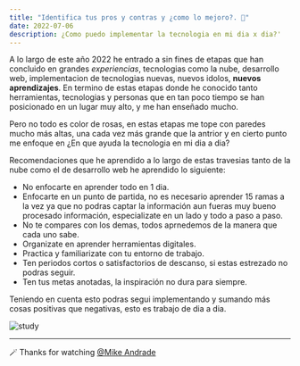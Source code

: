 ```yaml
---
title: "Identifica tus pros y contras y ¿como lo mejoro?. 🤔"
date: 2022-07-06
description: ¿Como puedo implementar la tecnologia en mi dia x dia?'
---
```


A lo largo de este año 2022 he entrado a sin fines de etapas que han concluido en grandes *experiencias*, tecnologias como la nube, desarrollo web, implementacion de tecnologias nuevas, nuevos idolos, **nuevos aprendizajes**. En termino de estas etapas donde he conocido tanto herramientas, tecnologias y personas que en tan poco tiempo se han posicionado en un lugar muy alto, y me han enseñado mucho.

Pero no todo es color de rosas, en estas etapas me tope con paredes mucho más altas, una cada vez más grande que la antrior y en cierto punto me enfoque en ¿En que ayuda la tecnologia en mi dia a dia?

Recomendaciones que he aprendido a lo largo de estas travesias tanto de la nube como el de desarrollo web he aprendido lo siguiente:

- No enfocarte en aprender todo en 1 dia.
- Enfocarte en un punto de partida, no es necesario aprender 15 ramas a la vez ya que no podras captar la información aun fueras muy bueno procesado información, especializate en un lado y todo a paso a paso.
- No te compares con los demas, todos aprnedemos de la manera que cada uno sabe.
- Organizate en aprender herramientas digitales.
- Practica y familiarizate con tu entorno de trabajo.
- Ten periodos cortos o satisfactorios de descanso, si estas estrezado no podras seguir.
- Ten tus metas anotadas, la inspiración no dura para siempre.

Teniendo en cuenta esto podras segui implementando y sumando más cosas positivas que negativas, esto es trabajo de dia a dia.

![study](https://images.unsplash.com/photo-1488190211105-8b0e65b80b4e?ixlib=rb-1.2.1&ixid=MnwxMjA3fDB8MHxwaG90by1wYWdlfHx8fGVufDB8fHx8&auto=format&fit=crop&w=870&q=80)

---
    
🪄 Thanks for watching [@Mike Andrade](https://github.com/Mike-std-cpu)